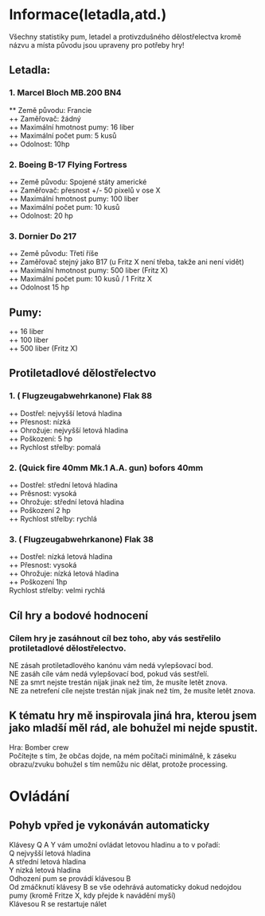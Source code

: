 # Informace(letadla,atd.) <br>
Všechny statistiky pum, letadel a protivzdušného dělostřelectva kromě názvu a místa původu jsou upraveny pro potřeby hry! <br>

## Letadla: <br>
### 1. Marcel Bloch MB.200 BN4 <br>
** Země původu: Francie <br>
++ Zaměřovač: žádný <br>
++ Maximální hmotnost pumy: 16 liber <br>
++ Maximální počet pum: 5 kusů <br>
++ Odolnost: 10hp <br>
### 2. Boeing B-17 Flying Fortress <br>
++ Země původu: Spojené státy americké <br>
++ Zaměřovač:  přesnost +/- 50 pixelů v ose X <br>
++ Maximální hmotnost pumy: 100 liber <br>
++ Maximální počet pum: 10 kusů <br>
++ Odolnost: 20 hp <br>
### 3. Dornier Do 217 <br>
++ Země původu: Třetí říše <br>
++ Zaměřovač stejný jako B17 (u Fritz X není třeba, takže ani není vidět) <br>
++ Maximální hmotnost pumy: 500 liber (Fritz X) <br>
++ Maximální počet pum: 10 kusů / 1 Fritz X <br>
++ Odolnost 15 hp <br>
## Pumy: <br> 
++ 16 liber <br>
++ 100 liber <br>
++ 500 liber (Fritz X) <br>
## Protiletadlové dělostřelectvo <br>
### 1. ( Flugzeugabwehrkanone) Flak 88 <br>
++ Dostřel: nejvyšší letová hladina <br>
++ Přesnost: nízká <br>
++ Ohrožuje: nejvyšší letová hladina <br>
++ Poškození: 5 hp <br>
++ Rychlost střelby: pomalá <br>
### 2. (Quick fire 40mm Mk.1 A.A. gun) bofors 40mm <br>
++ Dostřel: střední letová hladina <br>
++ Prěsnost: vysoká <br>
++ Ohrožuje: střední letová hladina <br>
++ Poškození 2 hp <br>
++ Rychlost střelby: rychlá <br>
### 3. ( Flugzeugabwehrkanone) Flak 38 <br>
++ Dostřel: nízká letová hladina <br>
++ Přesnost: vysoká <br>
++ Ohrožuje: nízká letová hladina <br>
++ Poškození 1hp <br>
Rychlost střelby: velmi rychlá	<br>
## Cíl hry a bodové hodnocení <br>
### Cílem hry je zasáhnout cíl bez toho, aby vás sestřelilo protiletadlové dělostřelectvo. <br>
NE zásah protiletadlového kanónu vám nedá vylepšovací bod. <br>
NE zasáh cíle vám nedá vylepšovací bod, pokud vás sestřelí. <br>
NE za smrt nejste trestán nijak jinak než tím, že musíte letět znova. <br>
NE za netrefení cíle nejste trestán nijak jinak než tím, že musíte letět znova.	<br>
## K tématu hry mě inspirovala jiná hra, kterou jsem jako mladší měl rád, ale bohužel mi nejde spustit. <br>
Hra: Bomber crew <br>
Počítejte s tím, že občas dojde, na mém počítači minimálně, k záseku obrazu/zvuku bohužel s tím nemůžu nic dělat, protože processing. <br>
# Ovládání <br>
## Pohyb vpřed je vykonáván automaticky <br>
Klávesy Q A Y vám umožní ovládat letovou hladinu a to v pořadí: <br>
Q nejvyšší letová hladina <br>
A střední letová hladina <br>
Y nízká letová hladina <br>
Odhození pum se provádí klávesou B <br>
Od zmáčknutí klávesy B se vše odehrává automaticky dokud nedojdou pumy (kromě Fritze X, kdy přejde k navádění myší) <br>
Klávesou R se restartuje nálet <br>
